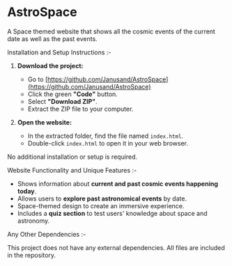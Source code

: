 # AstroSpace
A Space themed website that shows all the cosmic events of the current date as well as the past events.

Installation and Setup Instructions :-

1. **Download the project:**
   - Go to [https://github.com/Janusand/AstroSpace](https://github.com/Janusand/AstroSpace)
   - Click the green **"Code"** button.
   - Select **"Download ZIP"**.
   - Extract the ZIP file to your computer.

2. **Open the website:**
   - In the extracted folder, find the file named `index.html`.
   - Double-click `index.html` to open it in your web browser.

No additional installation or setup is required.

Website Functionality and Unique Features :-

- Shows information about **current and past cosmic events happening today**.
- Allows users to **explore past astronomical events** by date.
- Space-themed design to create an immersive experience.
- Includes a **quiz section** to test users' knowledge about space and astronomy.

Any Other Dependencies :-

This project does not have any external dependencies. All files are included in the repository.
